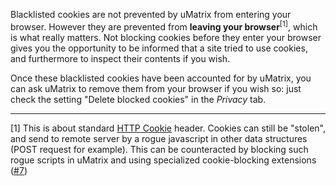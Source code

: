 Blacklisted cookies are not prevented by uMatrix from entering your browser. However they are prevented from **leaving your browser**<sup>[1]</sup>, which is what really matters. Not blocking cookies before they enter your browser gives you the opportunity to be informed that a site tried to use cookies, and furthermore to inspect their contents if you wish.

Once these blacklisted cookies have been accounted for by uMatrix, you can ask uMatrix to remove them from your browser if you wish so: just check the setting "Delete blocked cookies" in the _Privacy_ tab.

***

[1] This is about standard [HTTP Cookie](https://developer.mozilla.org/en-US/docs/Web/HTTP/Headers/Cookie) header. Cookies can still be "stolen", and send to remote server by a rogue javascript in other data structures (POST request for example). This can be counteracted by blocking such rogue scripts in uMatrix and using specialized cookie-blocking extensions ([#7](https://github.com/uBlockOrigin/uMatrix-issues/issues/7))